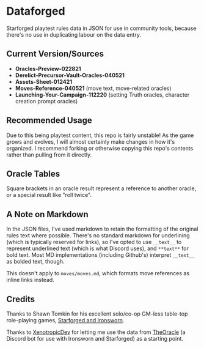 # Dataforged

Starforged playtest rules data in JSON for use in community tools, because there's no use in duplicating labour on the data entry.

## Current Version/Sources

  * **Oracles-Preview-022821**
  * **Derelict-Precursor-Vault-Oracles-040521**
  * **Assets-Sheet-012421**
  * **Moves-Reference-040521** (move text, move-related oracles)
  * **Launching-Your-Campaign-112220** (setting Truth oracles, character creation prompt oracles)

## Recommended Usage
Due to this being playtest content, this repo is fairly unstable! As the game grows and evolves, I will almost certainly make changes in how it's organized. I recommend forking or otherwise copying this repo's contents rather than pulling from it directly.

## Oracle Tables

Square brackets in an oracle result represent a reference to another oracle, or a special result like "roll twice".

## A Note on Markdown

In the JSON files, I've used markdown to retain the formatting of the original rules text where possible. There's no standard markdown for underlining (which is typically reserved for links), so I've opted to use `__text__` to represent underlined text (which is what Discord uses), and `**text**` for bold text. Most MD implementations (including Github's) interpret `__text__` as bolded text, though.

This doesn't apply to `moves/moves.md`, which formats move references as inline links instead.

## Credits

Thanks to Shawn Tomkin for his excellent solo/co-op GM-less table-top role-playing games, [Starforged and Ironsworn](https://www.ironswornrpg.com/).

Thanks to [XenotropicDev](https://github.com/XenotropicDev) for letting me use the data from [TheOracle](https://github.com/XenotropicDev/TheOracle) (a Discord bot for use with Ironsworn and Starforged) as a starting point.
